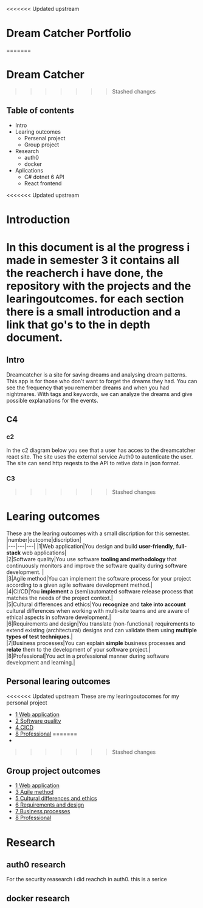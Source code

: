 <<<<<<< Updated upstream
# Dream Catcher Portfolio
=======
# Dream Catcher
>>>>>>> Stashed changes
## Table of contents
- Intro
- Learing outcomes
	- Persenal project
	- Group project
- Research
	- auth0
	- docker
- Aplications
	- C# dotnet 6 API
	- React frontend

<<<<<<< Updated upstream
# Introduction
In this document is al the progress i made in semester 3 it contains all the reacherch i have done, the repository with the projects and the learingoutcomes. for each section there is a small introduction and a link that go's to the in depth document.
=======
## Intro
Dreamcatcher is a site for saving dreams and analysing dream patterns.
This app is for those who don't want to forget the dreams they had. You can see the frequency that you remember dreams and when you had nightmares.  With tags and keywords, we can analyze the dreams and give possible explanations for the events.

## C4
### c2
In the c2 diagram below you see that a user has acces to the dreamcatcher react site. The site uses the external service Auth0 to autenticate the user. The site can send http reqests to the API to retive data in json format.



### C3

>>>>>>> Stashed changes

# Learing outcomes
These are the learing outcomes with a small discription for this semester. 
|number|outcome|discription|    
|---|---|---|
|1|Web application|You design and build **user-friendly**, **full-stack** web applications|      
|2|Software quality|You use software **tooling and methodology** that continuously monitors and improve the software quality during software development.   |   
|3|Agile method|You can implement the software process for your project according to a given agile software development method.|   
|4|CI/CD|You **implement** a (semi)automated software release process that matches the needs of the project context.|   
|5|Cultural differences and ethics|You **recognize** and **take into account** cultural differences when working with multi-site teams and are aware of ethical aspects in software development.|   
|6|Requirements and design|You translate (non-functional) requirements to extend existing (architectural) designs and can validate them using **multiple types of test techniques**.|   
|7|Business processes|You can explain **simple** business processes and **relate** them to the development of your software project.|   
|8|Professional|You act in a professional manner during software development and learning.|   


## Personal learing outcomes
<<<<<<< Updated upstream
These are my learingoutocomes for my personal project
- [1 Web application](https://github.com/TjerkZ/S3-Dreamcatcher/blob/09a8772e60d5c040f4d7884de39341a8fd3e6254/Learing%20outcomes/1%20Web%20application.md)
- [2 Software quality](https://github.com/TjerkZ/S3-Dreamcatcher/blob/09a8772e60d5c040f4d7884de39341a8fd3e6254/Learing%20outcomes/2%20Software%20quality.md)
- [4 CICD](https://github.com/TjerkZ/S3-Dreamcatcher/blob/09a8772e60d5c040f4d7884de39341a8fd3e6254/Learing%20outcomes/4%20CICD.md)
- [8 Professional](https://github.com/TjerkZ/S3-Dreamcatcher/blob/09a8772e60d5c040f4d7884de39341a8fd3e6254/Learing%20outcomes/8%20Professional.md)
=======
- 
>>>>>>> Stashed changes

## Group project outcomes
- [1 Web application](https://github.com/TjerkZ/S3-Dreamcatcher/blob/09a8772e60d5c040f4d7884de39341a8fd3e6254/Learing%20outcomes/1%20Web%20application.md)
- [3 Agile method](https://github.com/TjerkZ/S3-Dreamcatcher/blob/09a8772e60d5c040f4d7884de39341a8fd3e6254/Learing%20outcomes/3%20Agile%20method.md)
- [5 Cultural differences and ethics](https://github.com/TjerkZ/S3-Dreamcatcher/blob/09a8772e60d5c040f4d7884de39341a8fd3e6254/Learing%20outcomes/5%20Cultural%20differences%20and%20ethics.md)
- [6 Requirements and design](https://github.com/TjerkZ/S3-Dreamcatcher/blob/09a8772e60d5c040f4d7884de39341a8fd3e6254/Learing%20outcomes/6%20Requirements%20and%20Design.md)
- [7 Business processes](https://github.com/TjerkZ/S3-Dreamcatcher/blob/09a8772e60d5c040f4d7884de39341a8fd3e6254/Learing%20outcomes/7%20Business%20processes.md)
- [8 Professional](https://github.com/TjerkZ/S3-Dreamcatcher/blob/09a8772e60d5c040f4d7884de39341a8fd3e6254/Learing%20outcomes/8%20Professional.md)
# Research
## auth0 research
For the security reasearch i did reachch in auth0. this is a serice
## docker research


